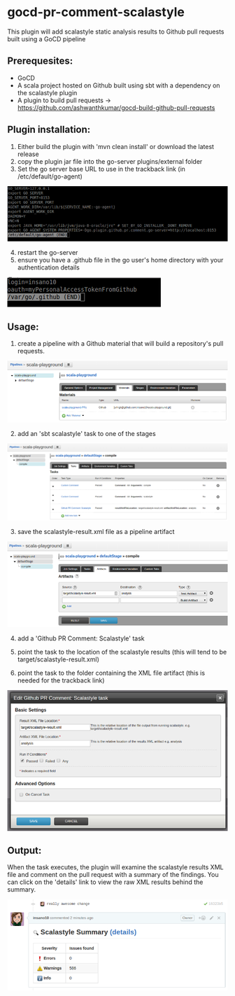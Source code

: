 # gocd-pr-comment-scalastyle

This plugin will add scalastyle static analysis results to Github pull requests built using a GoCD pipeline

## Prerequesites:

- GoCD
- A scala project hosted on Github built using sbt with a dependency on the scalastyle plugin
- A plugin to build pull requests -> https://github.com/ashwanthkumar/gocd-build-github-pull-requests


## Plugin installation:

1. Either build the plugin with 'mvn clean install' or download the latest release
2. copy the plugin jar file into the go-server plugins/external folder
3. Set the go server base URL to use in the trackback link (in /etc/default/go-agent)

![Go Agent Properties][1]

4. restart the go-server
5. ensure you have a .github file in the go user's home directory with your authentication details

![Github Properties][2]


## Usage:

1) create a pipeline with a Github material that will build a repository's pull requests. 

![Github Material Pipeline][3]

2) add an 'sbt scalastyle' task to one of the stages

![Add Pipeline Tasks][4]

3) save the scalastyle-result.xml file as a pipeline artifact

![Set Artifact Location][5]

4) add a 'Github PR Comment: Scalastyle' task

5) point the task to the location of the scalastyle results (this will tend to be target/scalastyle-result.xml)

6) point the task to the folder containing the XML file artifact (this is needed for the trackback link) 

![Scalastyle Plugin Configuration][6]


## Output:

When the task executes, the plugin will examine the scalastyle results XML file and comment on the pull request with a summary of the findings. 
You can click on the 'details' link to view the raw XML results behind the summary.

![Pull Request Comment][7]


[1]: images/example_go_agent_properties.png  "Go Agent Properties"
[2]: images/example_github_properties.png  "Github Properties"
[3]: images/example_github_material_pipeline.png  "Github Material Pipeline"
[4]: images/example_pipeline_tasks.png  "Pipeline Tasks"
[5]: images/example_artifact_location.png  "Artifact Location"
[6]: images/example_task_configuration.png  "Task Configuration"
[7]: images/example_summary_comment.png  "Summary Comment"